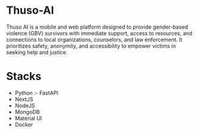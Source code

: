 # Thuso-AI
Thuso AI is a mobile and web platform designed to provide gender-based violence (GBV) survivors with immediate support, access to resources, and connections to local organizations, counselors, and law enforcement. It prioritizes safety, anonymity, and accessibility to empower victims in seeking help and justice.

# Stacks
- Python :- FastAPI
- NextJS
- NodeJS
- MongoDB
- Material UI
- Docker

